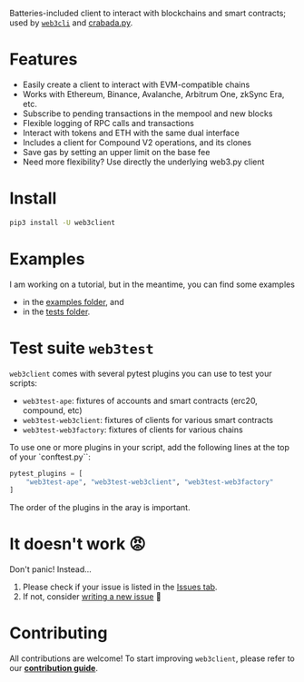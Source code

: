 Batteries-included client to interact with blockchains and smart contracts; used by [`web3cli`](https://github.com/coccoinomane/web3cli) and [crabada.py](https://github.com/coccoinomane/crabada.py).

# Features

- Easily create a client to interact with EVM-compatible chains
- Works with Ethereum, Binance, Avalanche, Arbitrum One, zkSync Era, etc.
- Subscribe to pending transactions in the mempool and new blocks
- Flexible logging of RPC calls and transactions
- Interact with tokens and ETH with the same dual interface
- Includes a client for Compound V2 operations, and its clones
- Save gas by setting an upper limit on the base fee
- Need more flexibility? Use directly the underlying web3.py client


# Install

```bash
pip3 install -U web3client
```

# Examples

I am working on a tutorial, but in the meantime, you can find some examples

- in the [examples folder](./examples), and
- in the [tests folder](./tests).


# Test suite `web3test`

`web3client` comes with several pytest plugins you can use to test your scripts:

- `web3test-ape`: fixtures of accounts and smart contracts (erc20, compound, etc)
- `web3test-web3client`: fixtures of clients for various smart contracts 
- `web3test-web3factory`: fixtures of clients for various chains

To use one or more plugins in your script, add the following lines at the top of your `conftest.py``:

```python
pytest_plugins = [
    "web3test-ape", "web3test-web3client", "web3test-web3factory"
]
```

The order of the plugins in the aray is important.

# It doesn't work 😡

Don't panic! Instead...

1. Please check if your issue is listed in the [Issues tab](https://github.com/coccoinomane/web3client/issues).
2. If not, consider [writing a new issue](https://github.com/coccoinomane/web3client/issues/new) 🙂

# Contributing

All contributions are welcome! To start improving `web3client`, please refer to our [__contribution guide__](./CONTRIBUTING.md).
